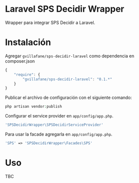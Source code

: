 Laravel SPS Decidir Wrapper
===========================

Wrapper para integrar SPS Decidir a Laravel.<br />

Instalación
============

Agregar `gvillafane/sps-decidir-laravel` como dependencia en composer.json

```javascript
{
    "require": {
        "gvillafane/sps-decidir-laravel": "0.1.*"
    }
}
```

Publicar el archivo de configuración con el siguiente comando:

```php
php artisan vendor:publish
```

Configurar el service provider en `app/config/app.php`.

```php
'SPSDecidirWrapper\SPSDecidirServiceProvider'
```

Para usar la facade agregarla en `app/config/app.php`.

```php
'SPS' => 'SPSDecidirWrapper\Facades\SPS'
```

Uso
======

TBC



